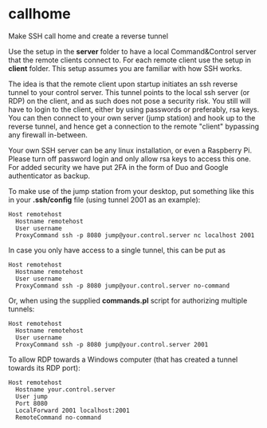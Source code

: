 # callhome
Make SSH call home and create a reverse tunnel

Use the setup in the **server** folder to have a local Command&Control server that the remote clients connect to. For each remote client use the setup in **client** folder. This setup assumes you are familiar with how SSH works.

The idea is that the remote client upon startup initiates an ssh reverse tunnel to your control server. This tunnel points to the local ssh server (or RDP) on the client, and as such does not pose a security risk. You still will have to login to the client, either by using passwords or preferably, rsa keys. You can then connect to your own server (jump station) and hook up to the reverse tunnel, and hence get a connection to the remote "client" bypassing any firewall in-between.

Your own SSH server can be any linux installation, or even a Raspberry Pi. Please turn off password login and only allow rsa keys to access this one. For added security we have put 2FA in the form of Duo and Google authenticator as backup. 

To make use of the jump station from your desktop, put something like this in your **.ssh/config** file (using tunnel 2001 as an example):

```
Host remotehost
  Hostname remotehost
  User username
  ProxyCommand ssh -p 8080 jump@your.control.server nc localhost 2001
```

In case you only have access to a single tunnel, this can be put as
```
Host remotehost
  Hostname remotehost
  User username
  ProxyCommand ssh -p 8080 jump@your.control.server no-command
```

Or, when using the supplied **commands.pl** script for authorizing multiple tunnels:
```
Host remotehost
  Hostname remotehost
  User username
  ProxyCommand ssh -p 8080 jump@your.control.server 2001
```
To allow RDP towards a Windows computer (that has created a tunnel towards its RDP port):
```
Host remotehost
  Hostname your.control.server
  User jump
  Port 8080
  LocalForward 2001 localhost:2001
  RemoteCommand no-command
```
